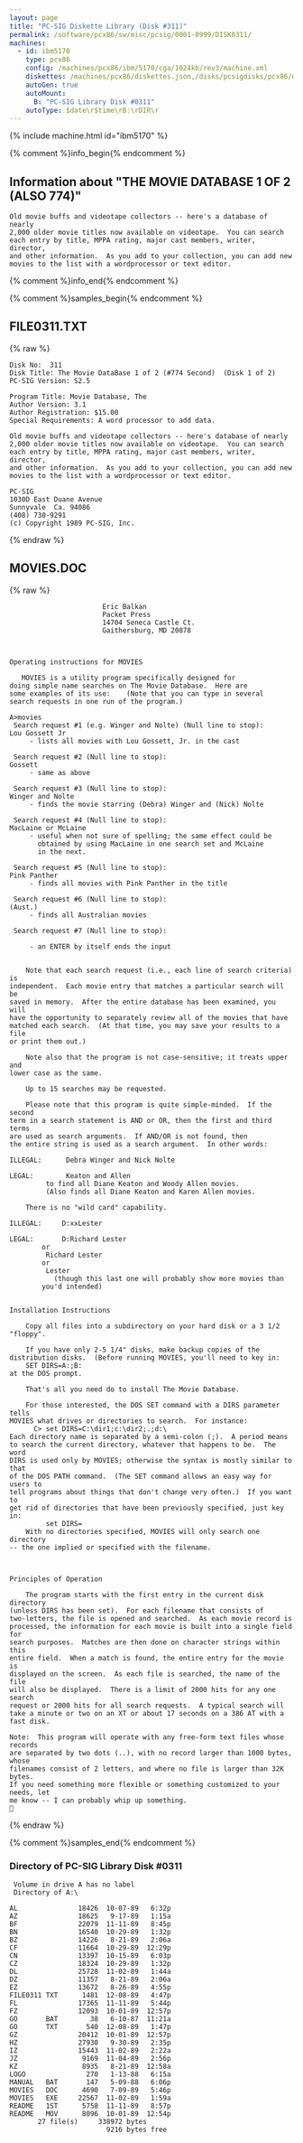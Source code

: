 ```yaml
---
layout: page
title: "PC-SIG Diskette Library (Disk #311)"
permalink: /software/pcx86/sw/misc/pcsig/0001-0999/DISK0311/
machines:
  - id: ibm5170
    type: pcx86
    config: /machines/pcx86/ibm/5170/cga/1024kb/rev3/machine.xml
    diskettes: /machines/pcx86/diskettes.json,/disks/pcsigdisks/pcx86/diskettes.json
    autoGen: true
    autoMount:
      B: "PC-SIG Library Disk #0311"
    autoType: $date\r$time\rB:\rDIR\r
---
```


{% include machine.html id="ibm5170" %}

{% comment %}info_begin{% endcomment %}

## Information about "THE MOVIE DATABASE 1 OF 2 (ALSO 774)"

    Old movie buffs and videotape collectors -- here's a database of nearly
    2,000 older movie titles now available on videotape.  You can search
    each entry by title, MPPA rating, major cast members, writer, director,
    and other information.  As you add to your collection, you can add new
    movies to the list with a wordprocessor or text editor.
{% comment %}info_end{% endcomment %}

{% comment %}samples_begin{% endcomment %}

## FILE0311.TXT

{% raw %}
```
Disk No:  311                                                           
Disk Title: The Movie DataBase 1 of 2 (#774 Second)  (Disk 1 of 2)      
PC-SIG Version: S2.5                                                    
                                                                        
Program Title: Movie Database, The                                      
Author Version: 3.1                                                     
Author Registration: $15.00                                             
Special Requirements: A word processor to add data.                     
                                                                        
Old movie buffs and videotape collectors -- here's database of nearly   
2,000 older movie titles now available on videotape.  You can search    
each entry by title, MPPA rating, major cast members, writer, director, 
and other information.  As you add to your collection, you can add new  
movies to the list with a wordprocessor or text editor.                 
                                                                        
PC-SIG                                                                  
1030D East Duane Avenue                                                 
Sunnyvale  Ca. 94086                                                    
(408) 730-9291                                                          
(c) Copyright 1989 PC-SIG, Inc.                                         
```
{% endraw %}

## MOVIES.DOC

{% raw %}
```
					   Eric Balkan
					   Packet Press
					   14704 Seneca Castle Ct.
					   Gaithersburg, MD 20878



Operating instructions for MOVIES

   MOVIES is a utility program specifically designed for
doing simple name searches on The Movie Database.  Here are
some examples of its use:    (Note that you can type in several
search requests in one run of the program.)

A>movies
 Search request #1 (e.g. Winger and Nolte) (Null line to stop):
Lou Gossett Jr
	 - lists all movies with Lou Gossett, Jr. in the cast

 Search request #2 (Null line to stop):
Gossett
	 - same as above

 Search request #3 (Null line to stop):
Winger and Nolte
	 - finds the movie starring (Debra) Winger and (Nick) Nolte

 Search request #4 (Null line to stop):
MacLaine or McLaine
	 - useful when not sure of spelling; the same effect could be
	   obtained by using MacLaine in one search set and McLaine
	   in the next.

 Search request #5 (Null line to stop):
Pink Panther
	 - finds all movies with Pink Panther in the title

 Search request #6 (Null line to stop):
(Aust.)
	 - finds all Australian movies

 Search request #7 (Null line to stop):

	 - an ENTER by itself ends the input


    Note that each search request (i.e., each line of search criteria) is
independent.  Each movie entry that matches a particular search will be
saved in memory.  After the entire database has been examined, you will
have the opportunity to separately review all of the movies that have
matched each search.  (At that time, you may save your results to a file
or print them out.)

    Note also that the program is not case-sensitive; it treats upper and
lower case as the same.

    Up to 15 searches may be requested.

    Please note that this program is quite simple-minded.  If the second
term in a search statement is AND or OR, then the first and third terms
are used as search arguments.  If AND/OR is not found, then
the entire string is used as a search argument.  In other words:

ILLEGAL:      Debra Winger and Nick Nolte

LEGAL:	      Keaton and Allen
		 to find all Diane Keaton and Woody Allen movies.
		 (Also finds all Diane Keaton and Karen Allen movies.

    There is no "wild card" capability.

ILLEGAL:     D:xxLester

LEGAL:	     D:Richard Lester
		or
	     Richard Lester
		or
	     Lester
	       (though this last one will probably show more movies than
		you'd intended)


Installation Instructions

    Copy all files into a subdirectory on your hard disk or a 3 1/2 "floppy".

    If you have only 2-5 1/4" disks, make backup copies of the
distribution disks.  (Before running MOVIES, you'll need to key in:
	SET DIRS=A:;B:
at the DOS prompt.

    That's all you need do to install The Movie Database.

    For those interested, the DOS SET command with a DIRS parameter tells
MOVIES what drives or directories to search.  For instance:
	  C> set DIRS=C:\dir1;c:\dir2;.;d:\
Each directory name is separated by a semi-colon (;).  A period means
to search the current directory, whatever that happens to be.  The word
DIRS is used only by MOVIES; otherwise the syntax is mostly similar to that
of the DOS PATH command.  (The SET command allows an easy way for users to
tell programs about things that don't change very often.)  If you want to
get rid of directories that have been previously specified, just key in:
	     set DIRS=
    With no directories specified, MOVIES will only search one directory
-- the one implied or specified with the filename.



Principles of Operation

    The program starts with the first entry in the current disk directory
(unless DIRS has been set).  For each filename that consists of
two-letters, the file is opened and searched.  As each movie record is
processed, the information for each movie is built into a single field for
search purposes.  Matches are then done on character strings within this
entire field.  When a match is found, the entire entry for the movie is
displayed on the screen.  As each file is searched, the name of the file
will also be displayed.  There is a limit of 2000 hits for any one search
request or 2000 hits for all search requests.  A typical search will
take a minute or two on an XT or about 17 seconds on a 386 AT with a
fast disk.

Note:  This program will operate with any free-form text files whose records
are separated by two dots (..), with no record larger than 1000 bytes, whose
filenames consist of 2 letters, and where no file is larger than 32K bytes.
If you need something more flexible or something customized to your needs, let
me know -- I can probably whip up something.

```
{% endraw %}

{% comment %}samples_end{% endcomment %}

### Directory of PC-SIG Library Disk #0311

     Volume in drive A has no label
     Directory of A:\

    AL               18426  10-07-89   6:32p
    AZ               18625   9-17-89   1:15a
    BF               22079  11-11-89   8:45p
    BN               16540  10-29-89   1:32p
    BZ               14226   8-21-89   2:06a
    CF               11664  10-29-89  12:29p
    CN               13397  10-15-89   6:03p
    CZ               18324  10-29-89   1:32p
    DL               25728  11-02-89   1:44a
    DZ               11357   8-21-89   2:06a
    EZ               13672   8-26-89   4:55p
    FILE0311 TXT      1481  12-08-89   4:47p
    FL               17365  11-11-89   5:44p
    FZ               12093  10-01-89  12:57p
    GO       BAT        38   6-10-87  11:21a
    GO       TXT       540  12-08-89   1:47p
    GZ               20412  10-01-89  12:57p
    HZ               27930   9-30-89   2:35p
    IZ               15443  11-02-89   2:22a
    JZ                9169  11-04-89   2:56p
    KZ                8935   8-21-89  12:58a
    LOGO               270   1-13-88   6:15a
    MANUAL   BAT       147   5-09-88   6:06p
    MOVIES   DOC      4690   7-09-89   5:46p
    MOVIES   EXE     22567  11-02-89   1:59a
    README   1ST      5758  11-11-89   8:57p
    README   MOV      8096  10-01-89  12:54p
           27 file(s)     338972 bytes
                            9216 bytes free

